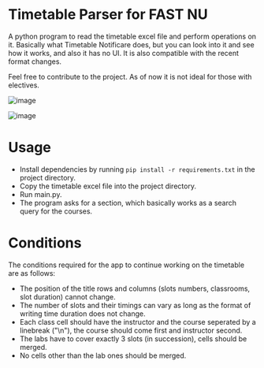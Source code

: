 # Timetable Parser for FAST NU

A python program to read the timetable excel file and perform operations on it. Basically what Timetable Notificare does, but you can look into it and see how it works, and also it has no UI. It is also compatible with the recent format changes.

Feel free to contribute to the project. As of now it is not ideal for those with electives.

![image](https://github.com/thenoisyninga/fast_timetable_parser/assets/88588593/44abd4b2-68db-465b-bcb4-42fe8c4b12c2)

![image](https://github.com/thenoisyninga/fast_timetable_parser/assets/88588593/fa24d16b-e24e-42d5-9517-c2dfd9cac268)

# Usage
- Install dependencies by running ``` pip install -r requirements.txt ``` in the project directory.
- Copy the timetable excel file into the project directory.
- Run main.py.
- The program asks for a section, which basically works as a search query for the courses.

# Conditions
The conditions required for the app to continue working on the timetable are as follows:
- The position of the title rows and columns (slots numbers, classrooms, slot duration) cannot change.
- The number of slots and their timings can vary as long as the format of writing time duration does not change.
- Each class cell should have the instructor and the course seperated by a linebreak ("\n"), the course should come first and instructor second.
- The labs have to cover exactly 3 slots (in succession), cells should be merged.
- No cells other than the lab ones should be merged.
